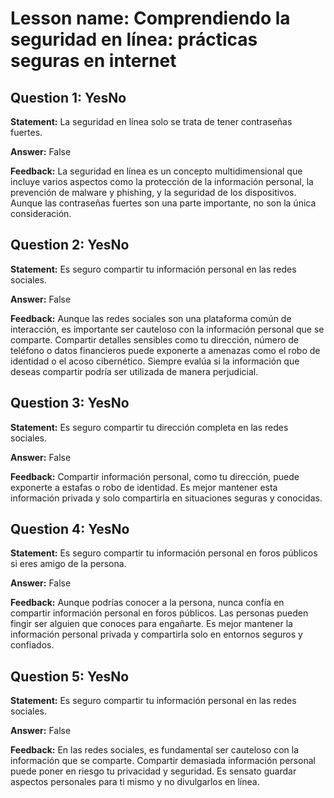 # Lesson name: Comprendiendo la seguridad en línea: prácticas seguras en internet

## Question 1: YesNo

**Statement:** La seguridad en línea solo se trata de tener contraseñas fuertes.

**Answer:** False

**Feedback:**
La seguridad en línea es un concepto multidimensional que incluye varios aspectos como la protección de la información personal, la prevención de malware y phishing, y la seguridad de los dispositivos. Aunque las contraseñas fuertes son una parte importante, no son la única consideración.


## Question 2: YesNo

**Statement:** Es seguro compartir tu información personal en las redes sociales.

**Answer:** False

**Feedback:**
Aunque las redes sociales son una plataforma común de interacción, es importante ser cauteloso con la información personal que se comparte. Compartir detalles sensibles como tu dirección, número de teléfono o datos financieros puede exponerte a amenazas como el robo de identidad o el acoso cibernético. Siempre evalúa si la información que deseas compartir podría ser utilizada de manera perjudicial.


## Question 3: YesNo

**Statement:** Es seguro compartir tu dirección completa en las redes sociales.

**Answer:** False

**Feedback:**
Compartir información personal, como tu dirección, puede exponerte a estafas o robo de identidad. Es mejor mantener esta información privada y solo compartirla en situaciones seguras y conocidas.


## Question 4: YesNo

**Statement:** Es seguro compartir tu información personal en foros públicos si eres amigo de la persona.

**Answer:** False

**Feedback:**
Aunque podrías conocer a la persona, nunca confía en compartir información personal en foros públicos. Las personas pueden fingir ser alguien que conoces para engañarte. Es mejor mantener la información personal privada y compartirla solo en entornos seguros y confiados.


## Question 5: YesNo

**Statement:** Es seguro compartir tu información personal en las redes sociales.

**Answer:** False

**Feedback:**
En las redes sociales, es fundamental ser cauteloso con la información que se comparte. Compartir demasiada información personal puede poner en riesgo tu privacidad y seguridad. Es sensato guardar aspectos personales para ti mismo y no divulgarlos en línea.

